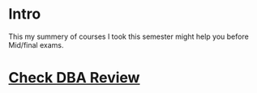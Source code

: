 # Intro
 This my summery of courses I took this semester might help you before Mid/final exams.
 
 # [Check DBA Review](docs/Database%20Adminisration.md)
